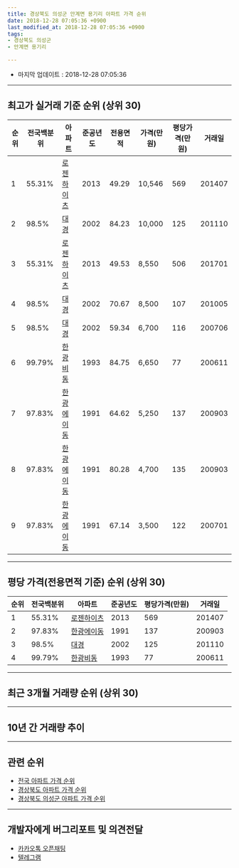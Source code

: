 ```yaml
---
title: 경상북도 의성군 안계면 용기리 아파트 가격 순위
date: 2018-12-28 07:05:36 +0900
last_modified_at: 2018-12-28 07:05:36 +0900
tags:
- 경상북도 의성군
- 안계면 용기리

---
```


* 마지막 업데이트 : 2018-12-28 07:05:36

---

## 최고가 실거래 기준 순위 (상위 30)


|순위|전국백분위|아파트|준공년도|전용면적|가격(만원)|평당가격(만원)|거래일|
|---|---|---|---|---|---|---|---|
|1|55.31%|[로젠하이츠](https://search.naver.com/search.naver?query=%EA%B2%BD%EC%83%81%EB%B6%81%EB%8F%84+%EC%9D%98%EC%84%B1%EA%B5%B0+%EC%95%88%EA%B3%84%EB%A9%B4+%EC%9A%A9%EA%B8%B0%EB%A6%AC+%EB%A1%9C%EC%A0%A0%ED%95%98%EC%9D%B4%EC%B8%A0)|2013|49.29|10,546|569|201407|
|2|98.5%|[대경](https://search.naver.com/search.naver?query=%EA%B2%BD%EC%83%81%EB%B6%81%EB%8F%84+%EC%9D%98%EC%84%B1%EA%B5%B0+%EC%95%88%EA%B3%84%EB%A9%B4+%EC%9A%A9%EA%B8%B0%EB%A6%AC+%EB%8C%80%EA%B2%BD)|2002|84.23|10,000|125|201110|
|3|55.31%|[로젠하이츠](https://search.naver.com/search.naver?query=%EA%B2%BD%EC%83%81%EB%B6%81%EB%8F%84+%EC%9D%98%EC%84%B1%EA%B5%B0+%EC%95%88%EA%B3%84%EB%A9%B4+%EC%9A%A9%EA%B8%B0%EB%A6%AC+%EB%A1%9C%EC%A0%A0%ED%95%98%EC%9D%B4%EC%B8%A0)|2013|49.53|8,550|506|201701|
|4|98.5%|[대경](https://search.naver.com/search.naver?query=%EA%B2%BD%EC%83%81%EB%B6%81%EB%8F%84+%EC%9D%98%EC%84%B1%EA%B5%B0+%EC%95%88%EA%B3%84%EB%A9%B4+%EC%9A%A9%EA%B8%B0%EB%A6%AC+%EB%8C%80%EA%B2%BD)|2002|70.67|8,500|107|201005|
|5|98.5%|[대경](https://search.naver.com/search.naver?query=%EA%B2%BD%EC%83%81%EB%B6%81%EB%8F%84+%EC%9D%98%EC%84%B1%EA%B5%B0+%EC%95%88%EA%B3%84%EB%A9%B4+%EC%9A%A9%EA%B8%B0%EB%A6%AC+%EB%8C%80%EA%B2%BD)|2002|59.34|6,700|116|200706|
|6|99.79%|[한광비동](https://search.naver.com/search.naver?query=%EA%B2%BD%EC%83%81%EB%B6%81%EB%8F%84+%EC%9D%98%EC%84%B1%EA%B5%B0+%EC%95%88%EA%B3%84%EB%A9%B4+%EC%9A%A9%EA%B8%B0%EB%A6%AC+%ED%95%9C%EA%B4%91%EB%B9%84%EB%8F%99)|1993|84.75|6,650|77|200611|
|7|97.83%|[한광에이동](https://search.naver.com/search.naver?query=%EA%B2%BD%EC%83%81%EB%B6%81%EB%8F%84+%EC%9D%98%EC%84%B1%EA%B5%B0+%EC%95%88%EA%B3%84%EB%A9%B4+%EC%9A%A9%EA%B8%B0%EB%A6%AC+%ED%95%9C%EA%B4%91%EC%97%90%EC%9D%B4%EB%8F%99)|1991|64.62|5,250|137|200903|
|8|97.83%|[한광에이동](https://search.naver.com/search.naver?query=%EA%B2%BD%EC%83%81%EB%B6%81%EB%8F%84+%EC%9D%98%EC%84%B1%EA%B5%B0+%EC%95%88%EA%B3%84%EB%A9%B4+%EC%9A%A9%EA%B8%B0%EB%A6%AC+%ED%95%9C%EA%B4%91%EC%97%90%EC%9D%B4%EB%8F%99)|1991|80.28|4,700|135|200903|
|9|97.83%|[한광에이동](https://search.naver.com/search.naver?query=%EA%B2%BD%EC%83%81%EB%B6%81%EB%8F%84+%EC%9D%98%EC%84%B1%EA%B5%B0+%EC%95%88%EA%B3%84%EB%A9%B4+%EC%9A%A9%EA%B8%B0%EB%A6%AC+%ED%95%9C%EA%B4%91%EC%97%90%EC%9D%B4%EB%8F%99)|1991|67.14|3,500|122|200701|


---

## 평당 가격(전용면적 기준) 순위 (상위 30)


|순위|전국백분위|아파트|준공년도|평당가격(만원)|거래일|
|---|---|---|---|---|---|
|1|55.31%|[로젠하이츠](https://search.naver.com/search.naver?query=%EA%B2%BD%EC%83%81%EB%B6%81%EB%8F%84+%EC%9D%98%EC%84%B1%EA%B5%B0+%EC%95%88%EA%B3%84%EB%A9%B4+%EC%9A%A9%EA%B8%B0%EB%A6%AC+%EB%A1%9C%EC%A0%A0%ED%95%98%EC%9D%B4%EC%B8%A0)|2013|569|201407|
|2|97.83%|[한광에이동](https://search.naver.com/search.naver?query=%EA%B2%BD%EC%83%81%EB%B6%81%EB%8F%84+%EC%9D%98%EC%84%B1%EA%B5%B0+%EC%95%88%EA%B3%84%EB%A9%B4+%EC%9A%A9%EA%B8%B0%EB%A6%AC+%ED%95%9C%EA%B4%91%EC%97%90%EC%9D%B4%EB%8F%99)|1991|137|200903|
|3|98.5%|[대경](https://search.naver.com/search.naver?query=%EA%B2%BD%EC%83%81%EB%B6%81%EB%8F%84+%EC%9D%98%EC%84%B1%EA%B5%B0+%EC%95%88%EA%B3%84%EB%A9%B4+%EC%9A%A9%EA%B8%B0%EB%A6%AC+%EB%8C%80%EA%B2%BD)|2002|125|201110|
|4|99.79%|[한광비동](https://search.naver.com/search.naver?query=%EA%B2%BD%EC%83%81%EB%B6%81%EB%8F%84+%EC%9D%98%EC%84%B1%EA%B5%B0+%EC%95%88%EA%B3%84%EB%A9%B4+%EC%9A%A9%EA%B8%B0%EB%A6%AC+%ED%95%9C%EA%B4%91%EB%B9%84%EB%8F%99)|1993|77|200611|


---

## 최근 3개월 거래량 순위 (상위 30)


<div style="width:100%;">
    <canvas id="deal_count_ranking" height="250"></canvas>
</div>


<script>
new Chart(document.getElementById("deal_count_ranking"), {
    type: 'horizontalBar',
    data: {
        labels: ['대경', '한광비동', '로젠하이츠'],
        datasets: [{
            label: '실거래 수',
            data: [2, 1, 1],
            borderColor: "rgba(255, 0, 128, 1)",
            backgroundColor: "rgba(255, 0, 128, 0.5)",
            fill: false,
        }]
    },
    options: {
        responsive: true,
        title: {
            display: true,
            text: '최근 3개월 거래량 순위'
        },
        tooltips: {
            mode: 'index',
            intersect: false,
            callbacks: {
                title: function(tooltipItems, data) {
                    return "실거래 수:";
                },
                label: function(tooltipItem, data) {
                    return data.labels[tooltipItem.index] + ": " + tooltipItem.xLabel;
                }
            }
        },
        hover: {
            mode: 'nearest',
            intersect: true
        },
        scales: {
            xAxes: [{
                display: true,
                scaleLabel: {
                    display: true,
                    labelString: '실거래 수'
                },
                ticks: {
                    suggestedMin: 0,
                }
            }],
            yAxes: [{
                display: true,
                ticks: {
                    autoSkip: false,
                    callback: function(value, index, values) {
                        if (value.length > 15)
                            return value.substr(0, 13) + "...";
                        else
                            return value;
                    }
                },
                scaleLabel: {
                    display: false,
                }
            }]
        }
    }
});

</script>


---

## 10년 간 거래량 추이


<div style="width:100%;">
    <canvas id="deal_progress" height="250"></canvas>
</div>

<script>
new Chart(document.getElementById("deal_progress"), {
    type: 'line',
    data: {
        labels: ['200812','200901','200902','200903','200904','200905','200906','200907','200908','200909','200910','200911','200912','201001','201002','201003','201004','201005','201006','201007','201008','201009','201010','201011','201012','201101','201102','201103','201104','201105','201106','201107','201108','201109','201110','201111','201112','201201','201202','201203','201204','201205','201206','201207','201208','201209','201210','201211','201212','201301','201302','201303','201304','201305','201306','201307','201308','201309','201310','201311','201312','201401','201402','201403','201404','201405','201406','201407','201408','201409','201410','201411','201412','201501','201502','201503','201504','201505','201506','201507','201508','201509','201510','201511','201512','201601','201602','201603','201604','201605','201606','201607','201608','201609','201610','201611','201612','201701','201702','201703','201704','201705','201706','201707','201708','201709','201710','201711','201712','201801','201802','201803','201804','201805','201806','201807','201808','201809','201810','201811','201812'],
        datasets: [{
            label: '실거래 수',
            pointRadius: 1,
            data: [0, 0, 1, 4, 1, 0, 2, 0, 2, 0, 2, 0, 2, 1, 1, 1, 0, 1, 0, 0, 0, 1, 0, 1, 1, 1, 0, 1, 0, 0, 0, 0, 0, 0, 1, 0, 0, 0, 0, 1, 1, 2, 1, 0, 1, 0, 0, 0, 3, 2, 0, 0, 1, 0, 1, 0, 0, 1, 1, 0, 0, 6, 0, 2, 0, 0, 1, 1, 0, 1, 5, 1, 3, 0, 0, 2, 1, 1, 0, 1, 2, 2, 5, 1, 2, 0, 2, 3, 1, 2, 0, 1, 1, 0, 1, 0, 1, 1, 1, 1, 2, 0, 1, 1, 1, 0, 1, 0, 1, 1, 0, 1, 2, 1, 0, 1, 1, 1, 1, 2, 1],
            borderColor: "rgba(255, 201, 14, 1)",
            backgroundColor: "rgba(255, 201, 14, 0.5)",
            fill: true,
        }]
    },
    options: {
        responsive: true,
        title: {
            display: true,
            text: '10년간 거래량 추이'
        },
        tooltips: {
            mode: 'index',
            intersect: false,
        },
        hover: {
            mode: 'nearest',
            intersect: true
        },
        scales: {
            xAxes: [{
                display: true,
                scaleLabel: {
                    display: true,
                    labelString: '년/월'
                }
            }],
            yAxes: [{
                display: true,
                ticks: {
                    suggestedMin: 0,
                },
                scaleLabel: {
                    display: true,
                    labelString: '실거래 수'
                }
            }]
        }
    }
});

</script>


---

## 관련 순위

- [전국 아파트 가격 순위](https://inasie.github.io/apt-ranking/전국)
- [경상북도 아파트 가격 순위](https://inasie.github.io/apt-ranking/경상북도)
- [경상북도 의성군 아파트 가격 순위](https://inasie.github.io/apt-ranking/경상북도-의성군)


---

## 개발자에게 버그리포트 및 의견전달

- [카카오톡 오픈채팅](https://open.kakao.com/o/gLJUAP4)
- [텔레그램](https://t.me/inasie)

